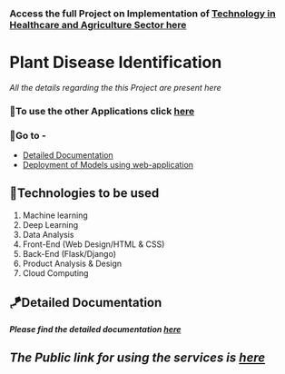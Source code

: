 ### Access the full Project on Implementation of [Technology in Healthcare and Agriculture Sector here](https://github.com/mahaveer-rulaniya/healthify-agriTech)

# Plant Disease Identification 
*All the details regarding the this  Project are present here*

### 🧨To use the other Applications click [here](https://techvee.live/healthify-agritech.html)


### 🔑Go to - 
- [Detailed Documentation](https://github.com/mahaveer-rulaniya/healthify-agriTech/wiki)
- [Deployment of Models using web-application](https://github.com/mahaveer-rulaniya/healthify-agriTech/wiki/Deployment-of-Models-using-Flask-Web-application)

## 📡Technologies to be used 
1. Machine learning
2. Deep Learning
3. Data Analysis
4. Front-End (Web Design/HTML & CSS)
5. Back-End (Flask/Django)
6. Product Analysis & Design
7. Cloud Computing


## 🪁Detailed Documentation 
***Please find the detailed documentation [here](https://www.notion.so/hdvee/Summer-Project-2021-Healthify-AgriTech-5c24bfa924e14cb39d20c7744bbd00ba)***

***The Public link for using the services is [here](https://techvee.live/healthify-agritech.html)***
-----------------------------------------------------------------------------------------------------------------------------------------------------------

